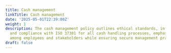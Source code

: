 ```yaml
---
title: Cash management
linkTitle: Cash management
date: '2025-05-01T22:39:00Z'
weight: 1
description: The cash management policy outlines ethical standards, information security,
  and compliance with ISO 37301 for all cash handling processes, emphasizing accountability
  among employees and stakeholders while ensuring secure management practices.
draft: false
---
```



<!-- Unsupported block type: unsupported -->